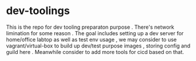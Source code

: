 # dev-toolings

This is the repo for dev tooling preparaton purpose . There's network limination for some reason . The goal includes setting up a dev server for home/office labtop as well as test env usage , we may consider to use vagrant/virtual-box to build up dev/test purpose images , storing config and guild here . Meanwhile consider to add more tools for cicd based on that.

